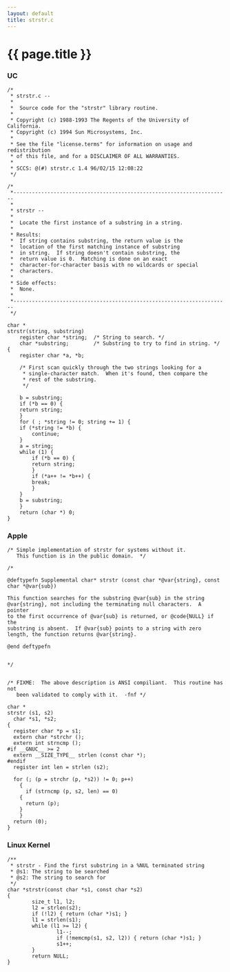 ```yaml
---
layout: default
title: strstr.c
---
```


# {{ page.title }}

### UC

    /* 
     * strstr.c --
     *
     *	Source code for the "strstr" library routine.
     *
     * Copyright (c) 1988-1993 The Regents of the University of California.
     * Copyright (c) 1994 Sun Microsystems, Inc.
     *
     * See the file "license.terms" for information on usage and redistribution
     * of this file, and for a DISCLAIMER OF ALL WARRANTIES.
     *
     * SCCS: @(#) strstr.c 1.4 96/02/15 12:08:22
     */
    
    /*
     *----------------------------------------------------------------------
     *
     * strstr --
     *
     *	Locate the first instance of a substring in a string.
     *
     * Results:
     *	If string contains substring, the return value is the
     *	location of the first matching instance of substring
     *	in string.  If string doesn't contain substring, the
     *	return value is 0.  Matching is done on an exact
     *	character-for-character basis with no wildcards or special
     *	characters.
     *
     * Side effects:
     *	None.
     *
     *----------------------------------------------------------------------
     */
    
    char *
    strstr(string, substring)
        register char *string;	/* String to search. */
        char *substring;		/* Substring to try to find in string. */
    {
        register char *a, *b;
    
        /* First scan quickly through the two strings looking for a
         * single-character match.  When it's found, then compare the
         * rest of the substring.
         */
    
        b = substring;
        if (*b == 0) {
    	return string;
        }
        for ( ; *string != 0; string += 1) {
    	if (*string != *b) {
    	    continue;
    	}
    	a = string;
    	while (1) {
    	    if (*b == 0) {
    		return string;
    	    }
    	    if (*a++ != *b++) {
    		break;
    	    }
    	}
    	b = substring;
        }
        return (char *) 0;
    }
    
### Apple

    /* Simple implementation of strstr for systems without it.
       This function is in the public domain.  */
    
    /*
    
    @deftypefn Supplemental char* strstr (const char *@var{string}, const char *@var{sub})
    
    This function searches for the substring @var{sub} in the string
    @var{string}, not including the terminating null characters.  A pointer
    to the first occurrence of @var{sub} is returned, or @code{NULL} if the
    substring is absent.  If @var{sub} points to a string with zero
    length, the function returns @var{string}.
    
    @end deftypefn
    
    
    */
    
    
    /* FIXME:  The above description is ANSI compiliant.  This routine has not
       been validated to comply with it.  -fnf */
    
    char *
    strstr (s1, s2)
      char *s1, *s2;
    {
      register char *p = s1;
      extern char *strchr ();
      extern int strncmp ();
    #if __GNUC__ >= 2
      extern __SIZE_TYPE__ strlen (const char *);
    #endif
      register int len = strlen (s2);
    
      for (; (p = strchr (p, *s2)) != 0; p++)
        {
          if (strncmp (p, s2, len) == 0)
    	{
    	  return (p);
    	}
        }
      return (0);
    }
    
### Linux Kernel

    /**
     * strstr - Find the first substring in a %NUL terminated string
     * @s1: The string to be searched
     * @s2: The string to search for
     */
    char *strstr(const char *s1, const char *s2)
    {
            size_t l1, l2;
            l2 = strlen(s2);
            if (!l2) { return (char *)s1; }
            l1 = strlen(s1);
            while (l1 >= l2) {
                    l1--;
                    if (!memcmp(s1, s2, l2)) { return (char *)s1; }
                    s1++;
            }
            return NULL;
    }
    